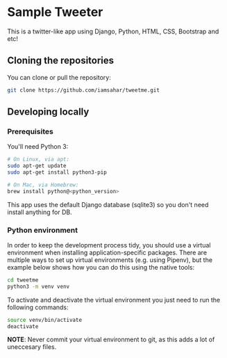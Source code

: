 # Sample Tweeter

This is a twitter-like app using Django, Python, HTML, CSS, Bootstrap and etc!

## Cloning the repositories

You can clone or pull the repository:
```bash
git clone https://github.com/iamsahar/tweetme.git
```

## Developing locally

### Prerequisites

You'll need Python 3:

```bash
# On Linux, via apt:
sudo apt-get update
sudo apt-get install python3-pip

# On Mac, via Homebrew:
brew install python@<python_version>
```
This app uses the default Django database (sqlite3) so you don't need install anything for DB.

### Python environment

In order to keep the development process tidy, you should use a virtual environment when installing application-specific packages. There are multiple ways to set up virtual environments (e.g. using Pipenv), but the example below shows how you can do this using the native tools:

```bash
cd tweetme
python3 -m venv venv
```

To activate and deactivate the virtual environment you just need to run the following commands:

```bash
source venv/bin/activate
deactivate
```

**NOTE**: Never commit your virtual environment to git, as this adds a lot of uneccesary files.

